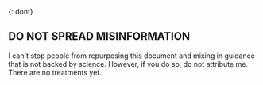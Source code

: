 {:.dont}
## DO NOT SPREAD MISINFORMATION

I can't stop people from repurposing this document and mixing in guidance that is not backed by science. However, if you do so, do not attribute me. There are no treatments yet.